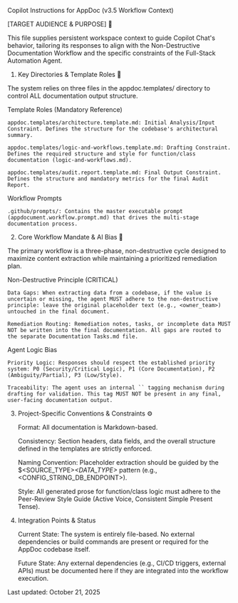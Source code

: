 Copilot Instructions for AppDoc (v3.5 Workflow Context)

[TARGET AUDIENCE & PURPOSE] 🎯

This file supplies persistent workspace context to guide Copilot Chat's behavior, tailoring its responses to align with the Non-Destructive Documentation Workflow and the specific constraints of the Full-Stack Automation Agent.

1. Key Directories & Template Roles 📁

The system relies on three files in the appdoc.templates/ directory to control ALL documentation output structure.

Template Roles (Mandatory Reference)

    appdoc.templates/architecture.template.md: Initial Analysis/Input Constraint. Defines the structure for the codebase's architectural summary.

    appdoc.templates/logic-and-workflows.template.md: Drafting Constraint. Defines the required structure and style for function/class documentation (logic-and-workflows.md).

    appdoc.templates/audit.report.template.md: Final Output Constraint. Defines the structure and mandatory metrics for the final Audit Report.

Workflow Prompts

    .github/prompts/: Contains the master executable prompt (appdocument.workflow.prompt.md) that drives the multi-stage documentation process.

2. Core Workflow Mandate & AI Bias 🔄

The primary workflow is a three-phase, non-destructive cycle designed to maximize content extraction while maintaining a prioritized remediation plan.

Non-Destructive Principle (CRITICAL)

    Data Gaps: When extracting data from a codebase, if the value is uncertain or missing, the agent MUST adhere to the non-destructive principle: leave the original placeholder text (e.g., <owner_team>) untouched in the final document.

    Remediation Routing: Remediation notes, tasks, or incomplete data MUST NOT be written into the final documentation. All gaps are routed to the separate Documentation Tasks.md file.

Agent Logic Bias

    Priority Logic: Responses should respect the established priority system: P0 (Security/Critical Logic), P1 (Core Documentation), P2 (Ambiguity/Partial), P3 (Low/Style).

    Traceability: The agent uses an internal `` tagging mechanism during drafting for validation. This tag MUST NOT be present in any final, user-facing documentation output.

3. Project-Specific Conventions & Constraints ⚙️

    Format: All documentation is Markdown-based.

    Consistency: Section headers, data fields, and the overall structure defined in the templates are strictly enforced.

    Naming Convention: Placeholder extraction should be guided by the $<SOURCE_TYPE>_<DATA_TYPE>_<NAME> pattern (e.g., <CONFIG_STRING_DB_ENDPOINT>).

    Style: All generated prose for function/class logic must adhere to the Peer-Review Style Guide (Active Voice, Consistent Simple Present Tense).

4. Integration Points & Status

    Current State: The system is entirely file-based. No external dependencies or build commands are present or required for the AppDoc codebase itself.

    Future State: Any external dependencies (e.g., CI/CD triggers, external APIs) must be documented here if they are integrated into the workflow execution.

Last updated: October 21, 2025